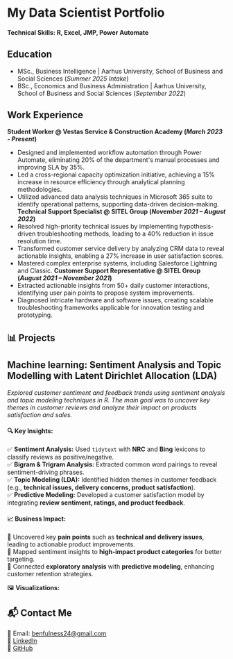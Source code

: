 # My Data Scientist Portfolio

#### Technical Skills: R, Excel, JMP, Power Automate

## Education
- MSc., Business Intelligence | Aarhus University, School of Business and Social Sciences (_Summer 2025 Intake_)
- BSc., Economics and Business Administration | Aarhus University, School of Business and Social Sciences (_September 2022_)

## Work Experience
**Student Worker @ Vestas Service & Construction Academy (_March 2023 - Present_)**
  - Designed and implemented workflow automation through Power Automate, eliminating 20% of the department's manual processes and improving SLA by 35%.
  - Led a cross-regional capacity optimization initiative, achieving a 15% increase in resource efficiency through analytical planning methodologies.
  - Utilized advanced data analysis techniques in Microsoft 365 suite to identify operational patterns, supporting data-driven decision-making.
**Technical Support Specialist @ SITEL Group (_November 2021 – August 2022_)**
  - Resolved high-priority technical issues by implementing hypothesis-driven troubleshooting methods, leading to a 40% reduction in issue resolution time.
  - Transformed customer service delivery by analyzing CRM data to reveal actionable insights, enabling a 27% increase in user satisfaction scores.
  - Mastered complex enterprise systems, including Salesforce Lightning and Classic.
**Customer Support Representative @ SITEL Group (_August 2021 – November 2021_)**
  - Extracted actionable insights from 50+ daily customer interactions, identifying user pain points to propose system improvements.
  - Diagnosed intricate hardware and software issues, creating scalable troubleshooting frameworks applicable for innovation testing and prototyping.

 ##  📊 Projects
 ## **Machine learning: Sentiment Analysis and Topic Modelling with Latent Dirichlet Allocation (LDA)**

*Explored customer sentiment and feedback trends using sentiment analysis and topic modeling techniques in R. The main goal was to uncover key themes in customer reviews and analyze their impact on products satisfaction and sales.*

#### 🔍 **Key Insights:**  
✅ **Sentiment Analysis:** Used `tidytext` with **NRC** and **Bing** lexicons to classify reviews as positive/negative.  
✅ **Bigram & Trigram Analysis:** Extracted common word pairings to reveal sentiment-driving phrases.  
✅ **Topic Modeling (LDA):** Identified hidden themes in customer feedback (e.g., **technical issues, delivery concerns, product satisfaction**).  
✅ **Predictive Modeling:** Developed a customer satisfaction model by integrating **review sentiment, ratings, and product feedback**.  

#### 📈 **Business Impact:**  
📌 Uncovered key **pain points** such as **technical and delivery issues**, leading to actionable product improvements.  
📌 Mapped sentiment insights to **high-impact product categories** for better targeting.  
📌 Connected **exploratory analysis** with **predictive modeling**, enhancing customer retention strategies.  

🖼️ **Visualizations:**  





## 📬 Contact Me  
📩 Email: benfulness24@gmail.com  
🔗 [LinkedIn](https://www.linkedin.com/in/flaviusben)  
🔗 [GitHub](https://github.com/Flaviusben)  
